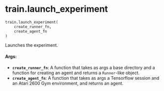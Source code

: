 <div itemscope itemtype="http://developers.google.com/ReferenceObject">
<meta itemprop="name" content="train.launch_experiment" />
<meta itemprop="path" content="stable" />
</div>

# train.launch_experiment

```python
train.launch_experiment(
    create_runner_fn,
    create_agent_fn
)
```

Launches the experiment.

#### Args:

*   <b>`create_runner_fn`</b>: A function that takes as args a base directory
    and a function for creating an agent and returns a `Runner`-like object.
*   <b>`create_agent_fn`</b>: A function that takes as args a Tensorflow session
    and an Atari 2600 Gym environment, and returns an agent.
